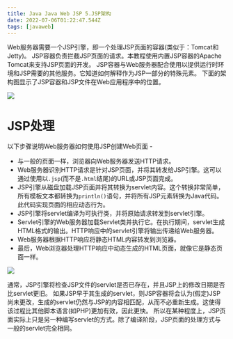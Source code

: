 ```yaml
---
title: Java Java Web JSP 5.JSP架构
date: 2022-07-06T01:22:47.544Z
tags: [javaweb]
---
```

Web服务器需要一个JSP引擎，即一个处理JSP页面的容器(类似于：Tomcat和Jetty)。 JSP容器负责拦截JSP页面的请求。本教程使用内置JSP容器的Apache Tomcat来支持JSP页面的开发。
JSP容器与Web服务器配合使用以提供运行时环境和JSP需要的其他服务。它知道如何解释作为JSP一部分的特殊元素。
下面的架构图显示了JSP容器和JSP文件在Web应用程序中的位置。

![](../../../images/JSP架构.jpg)

# JSP处理
以下步骤说明Web服务器如何使用JSP创建Web页面 -
* 与一般的页面一样，浏览器向Web服务器发送HTTP请求。
* Web服务器识别HTTP请求是针对JSP页面，并将其转发给JSP引擎。这可以通过使用以`.jsp`(而不是`.html`结尾)的URL或JSP页面完成。
* JSP引擎从磁盘加载JSP页面并将其转换为servlet内容。这个转换非常简单，所有模板文本都转换为`println()`语句，并将所有JSP元素转换为Java代码。此代码实现页面的相应动态行为。
* JSP引擎将servlet编译为可执行类，并将原始请求转发到servlet引擎。
* Servlet引擎的Web服务器加载Servlet类并执行它。在执行期间，servlet生成HTML格式的输出。HTTP响应中的servlet引擎将输出传递给Web服务器。
* Web服务器根据HTTP响应将静态HTML内容转发到浏览器。
* 最后，Web浏览器处理HTTP响应中动态生成的HTML页面，就像它是静态页面一样。

![](../../../images/JSP处理.jpg)

通常，JSP引擎将检查JSP文件的servlet是否已存在，并且JSP上的修改日期是否比servlet更旧。 如果JSP早于其生成的servlet，则JSP容器将会认为(假定)JSP尚未更改，生成的servlet仍然与JSP的内容相匹配，从而不必重新生成。这使得该过程比其他脚本语言(如PHP)更加有效，因此更快。
所以在某种程度上，JSP页面实际上只是另一种编写servlet的方式。除了编译阶段，JSP页面的处理方式与一般的servlet完全相同。

